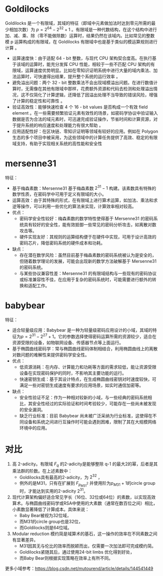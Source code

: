 # Goldilocks
Goldilocks 是一个有限域，其域的特征（即域中元素做加法时达到零元所需的最少相加次数）为 $p=2^{64}−2^{32}+1$ 。有限域是一种代数结构，在这个结构中进行加、减、乘、除（零不能做除数）运算时，结果仍然在该域内。比如常见的整数模 p 运算构成的有限域，在 Goldilocks 有限域中也是基于类似的模运算规则进行计算 。
* 运算速度快：由于适配 64 - bit 整数，与现代 CPU 架构契合度高。在执行基于该域的运算时，能充分发挥 CPU 性能，相较于一些不匹配 CPU 架构的有限域，运算速度优势明显。比如在零知识证明系统中进行大量的域内乘法、加法运算时，可快速得出结果，提升整个系统的运行效率 。
* 避免溢出问题：两个 32 - bit 整数乘法不会出现域模溢出问题。在进行数值计算时，无需像在其他有限域中那样，花费额外资源和代码去检测和处理溢出情况，这不仅简化了计算逻辑，还降低了因溢出处理不当导致的错误风险，增强了计算的稳定性和可靠性 。
* 验证高效性：能够快速检查 4 个 16 - bit values 是否构成一个有效 field element 。在一些需要频繁验证元素有效性的场景，如密码学协议中验证输入数据是否为合法的域元素时，可迅速完成验证操作，节省时间和计算资源，对于提升系统的响应速度和处理能力有很大帮助 。
* 应用适配性好：在区块链、零知识证明等领域有较好的应用。例如在 Polygon 生态的多个项目中被采用，为这些领域中的计算任务提供了高效、稳定的有限域支持，有助于实现相关系统的高性能和安全性 


# mersenne31
特征：
* 基于梅森素数：Mersenne31 基于梅森素数 $2^{31} - 1$ 构建。该素数具有特殊的数学性质，在密码学中可用于定义有限域的大小。
* 运算高效：由于其特殊的形式，在有限域上进行算术运算，如加法、乘法和求逆等操作，可以利用一些优化的算法来实现，计算效率相对较高。
* 优点：
    * 密码学安全性较好：梅森素数的数学特性使得基于 Mersenne31 的密码系统具有较好的安全性，能有效抵御一些常见的密码分析攻击，如离散对数攻击等。
    * 硬件实现友好：其规则的运算结构便于在硬件中实现，可用于设计高效的密码芯片，降低密码系统的硬件成本和功耗。
* 缺点：
    * 存在潜在数学风险：虽然目前基于梅森素数的密码系统被认为是安全的，但随着数学理论的发展，可能会出现新的数学方法破解基于 Mersenne31 的密码系统。
    * 与某些协议兼容性差：Mersenne31 的有限域结构与一些现有的密码协议或标准兼容性不佳，在应用于复杂的密码系统时，可能需要进行额外的转换和适配工作。


# babybear
特征：
* 适合轻量级应用：Babybear 是一种为轻量级密码应用设计的小域，其域的特征为$p=2^{31}-2^{27}+1$。它的参数选择使得密码运算所需的资源较少，适合在资源受限的设备，如物联网设备、传感器节点等上面运行。
* 基于椭圆曲线密码学：常与椭圆曲线密码体制相结合，利用椭圆曲线上的离散对数问题的难解性来提供密码学安全性。
* 优点：
    * 低资源消耗：在内存、计算能力和功耗等方面的需求较低，能让资源受限设备在实现密码保护的同时，不影响其主要功能的运行。
    * 快速密钥生成：基于其设计特点，在生成椭圆曲线密钥对时速度较快，可满足一些对密钥生成速度有要求的应用场景，如实时通信加密等。
* 缺点：
    * 安全性验证不足：作为一种相对较新的小域，与一些经典的密码系统相比，其安全性经过的实际验证和时间考验较少，可能存在一些尚未被发现的安全漏洞。
    * 缺乏行业标准：目前 Babybear 尚未被广泛采纳为行业标准，这使得在不同设备和系统之间进行互操作时可能会遇到困难，限制了其在大规模网络环境中的应用。

# 对比
1. 高 2-adicity。有限域 $F_q$  的2-adicity是能够整除 q-1 的最大2的幂，后者是其乘法群的阶数。在上述素数中：
    * Goldilocks具有最高的2-adicity，为 $2^{32}$  ，
    * 例外的是M31，只有在扩展到 $F_{p^2_{M31}}$ 并使用阶为$p_{M31}+1$的circle group时，才能达到实用的2-adicity $2^{31}$。
2. 现代计算架构偏好适合常见字长（16位、32位或64位）的素数，以实现高效算术。与椭圆曲线密码学或RSA中使用的大素数（通常在数百位之间）相比，小素数显著降低了计算成本。具体来说：
    * Baby Bear被视为32位域，
    * 而M31的circle group也是32位，
    * 而Goldilocks则是64位域。
3. Modular reduction 模约简是域算术的基石，这一操作的效率在不同素数之间有显著差异。
    * M31因其无与伦比的效率而脱颖而出，仅需要一次加法即可完成模约简。
    * Goldilocks紧随其后，通过使用24-bit limbs 优化得到好处，
    * 而Baby Bear则根据实现策略在效率上有所不同。


更多小域参考：https://blog.csdn.net/mutourend/article/details/144541449